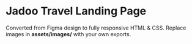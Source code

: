# Jadoo Travel Landing Page

Converted from Figma design to fully responsive HTML & CSS. Replace images in **assets/images/** with your own exports.